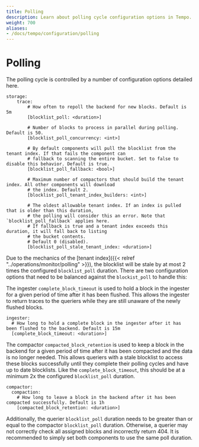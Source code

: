 ```yaml
---
title: Polling
description: Learn about polling cycle configuration options in Tempo.
weight: 700
aliases:
- /docs/tempo/configuration/polling
---
```


# Polling

The polling cycle is controlled by a number of configuration options detailed here.

```
storage:
    trace:
        # How often to repoll the backend for new blocks. Default is 5m
        [blocklist_poll: <duration>]

        # Number of blocks to process in parallel during polling. Default is 50.
        [blocklist_poll_concurrency: <int>]

        # By default components will pull the blocklist from the tenant index. If that fails the component can
        # fallback to scanning the entire bucket. Set to false to disable this behavior. Default is true.
        [blocklist_poll_fallback: <bool>]

        # Maximum number of compactors that should build the tenant index. All other components will download
        # the index. Default 2.
        [blocklist_poll_tenant_index_builders: <int>]

        # The oldest allowable tenant index. If an index is pulled that is older than this duration,
        # the polling will consider this an error. Note that `blocklist_poll_fallback` applies here.
        # If fallback is true and a tenant index exceeds this duration, it will fall back to listing
        # the bucket contents.
        # Default 0 (disabled).
        [blocklist_poll_stale_tenant_index: <duration>]
```

Due to the mechanics of the [tenant index]({{< relref "../operations/monitor/polling" >}}), the blocklist will be stale by
at most 2 times the configured `blocklist_poll` duration. There are two configuration options that need to be balanced
against the `blockist_poll` to handle this:


The ingester `complete_block_timeout` is used to hold a block in the ingester for a given period of time after
it has been flushed. This allows the ingester to return traces to the queriers while they are still unaware
of the newly flushed blocks.
```
ingester:
  # How long to hold a complete block in the ingester after it has been flushed to the backend. Default is 15m
  [complete_block_timeout: <duration>]
```

The compactor `compacted_block_retention` is used to keep a block in the backend for a given period of time
after it has been compacted and the data is no longer needed. This allows queriers with a stale blocklist to access
these blocks successfully until they complete their polling cycles and have up to date blocklists. Like the
`complete_block_timeout`, this should be at a minimum 2x the configured `blocklist_poll` duration.

```
compactor:
  compaction:
    # How long to leave a block in the backend after it has been compacted successfully. Default is 1h
    [compacted_block_retention: <duration>]
```

Additionally, the querier `blocklist_poll` duration needs to be greater than or equal to the compactor
`blocklist_poll` duration. Otherwise, a querier may not correctly check all assigned blocks and incorrectly return 404.
It is recommended to simply set both components to use the same poll duration.
